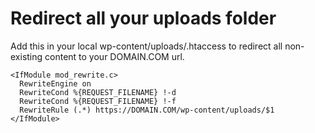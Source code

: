 # Redirect all your uploads folder

Add this in your local wp-content/uploads/.htaccess to redirect all non-existing content to your DOMAIN.COM url.

```
<IfModule mod_rewrite.c>
  RewriteEngine on
  RewriteCond %{REQUEST_FILENAME} !-d
  RewriteCond %{REQUEST_FILENAME} !-f
  RewriteRule (.*) https://DOMAIN.COM/wp-content/uploads/$1
</IfModule>
```